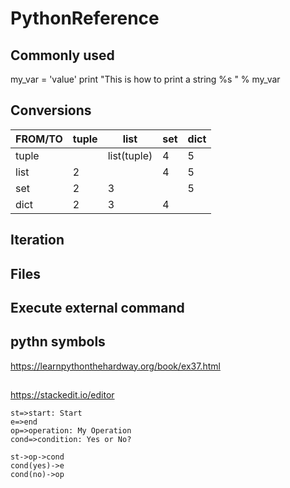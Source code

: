 # PythonReference

## Commonly used
my_var = 'value'
print "This is how to print a string %s " % my_var

## Conversions
| FROM/TO | tuple | list | set | dict |
| ---     | --- | --- | --- | --- |
| tuple   |   | list(tuple) | 4 | 5 |
| list    | 2 |   | 4 | 5 |
| set     | 2 | 3 |   | 5 |
| dict    | 2 | 3 | 4 |   |

## Iteration
### 


## Files

## Execute external command


## pythn symbols
https://learnpythonthehardway.org/book/ex37.html

## 
https://stackedit.io/editor
```flow
st=>start: Start
e=>end
op=>operation: My Operation
cond=>condition: Yes or No?

st->op->cond
cond(yes)->e
cond(no)->op
```